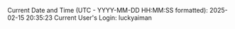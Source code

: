 Current Date and Time (UTC - YYYY-MM-DD HH:MM:SS formatted): 2025-02-15 20:35:23
Current User's Login: luckyaiman
